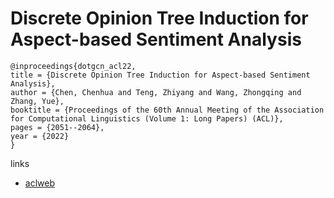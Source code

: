 # Discrete Opinion Tree Induction for Aspect-based Sentiment Analysis

```
@inproceedings{dotgcn_acl22,
title = {Discrete Opinion Tree Induction for Aspect-based Sentiment Analysis},
author = {Chen, Chenhua and Teng, Zhiyang and Wang, Zhongqing and Zhang, Yue},
booktitle = {Proceedings of the 60th Annual Meeting of the Association for Computational Linguistics (Volume 1: Long Papers) (ACL)},
pages = {2051--2064},
year = {2022}
}
```

links
- [aclweb](https://www.aclweb.org/anthology/2022.acl-long.145/)
